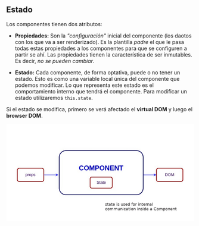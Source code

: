 ## Estado

Los componentes tienen dos atributos:

- **Propiedades:** Son la _"configuración"_ inicial del componente (los daotos con los que va a ser renderizado). Es la plantilla _padre_ el que le pasa todas estas propiedades a los componentes para que se configuren a partir se ahí. Las propiedades tienen la característica de ser inmutables. Es decir, _no se pueden cambiar_.

- **Estado:** Cada componente, de forma optativa, puede o no tener un estado. Esto es como una variable local única del componente que podemos modificar. Lo que representa este estado es el comportamiento interno que tendrá el componente. Para modificar un estado utilizaremos `this.state`.

Si el estado se modifica, primero se verá afectado el **virtual DOM** y luego el **browser DOM**.

![componente](./Images/componente.png)
